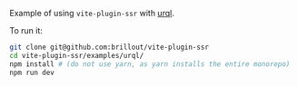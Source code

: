 Example of using `vite-plugin-ssr` with [urql](https://github.com/FormidableLabs/urql).

To run it:

```bash
git clone git@github.com:brillout/vite-plugin-ssr
cd vite-plugin-ssr/examples/urql/
npm install # (do not use yarn, as yarn installs the entire monorepo)
npm run dev
```
